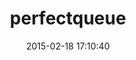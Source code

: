 ---
layout: post
title:  "perfectqueue"
repo:   "treasure-data/perfectqueue"
date:   2015-02-18 17:10:40
gemurl: https://github.com/treasure-data/perfectqueue
---